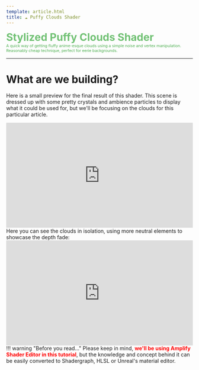 ```yaml
---
template: article.html
title: ☁️ Puffy Clouds Shader
---
```

<span style="color:#71c174;font-size:2em;font-weight:bold">Stylized Puffy Clouds Shader</span>  
<span style="color:#4cae4f;font-size:.75em">A quick way of getting fluffy anime-esque clouds using a simple noise and vertex manipulation. Reasonably cheap technique, perfect for eerie backgrounds.</span>
___
# What are we building?
Here is a small preview for the final result of this shader. This scene is dressed up with some pretty crystals and ambience particles to display what it could be used for, but we'll be focusing on the clouds for this particular article.

<div style="padding-bottom: 56.25%; position: relative;"><iframe width="100%" height="100%" src="https://www.youtube.com/embed/Vk2qhqPASqo?autoplay=1&loop=1&modestbranding=1&mute=1&playlist=Vk2qhqPASqo&rel=0" frameborder="0" allow="accelerometer; autoplay; encrypted-media; gyroscope; picture-in-picture; fullscreen" style="position: absolute; top: 0px; left: 0px; width: 100%; height: 100%;"><small>YouTube embedding powered by <a href="https://embed.tube">embed.tube</a></small></iframe></div>
Here you can see the clouds in isolation, using more neutral elements to showcase the depth fade:

<div style="padding-bottom: 56.25%; position: relative;"><iframe width="100%" height="100%" src="https://www.youtube.com/embed/x99FqxiKzlc?autoplay=1&fs=0&loop=1&modestbranding=1&mute=1&playlist=x99FqxiKzlc&rel=0" frameborder="0" allow="accelerometer; autoplay; encrypted-media; gyroscope; picture-in-picture; fullscreen" style="position: absolute; top: 0px; left: 0px; width: 100%; height: 100%;"><small>YouTube embedding powered by <a href="https://embed.tube">embed.tube</a></small></iframe></div>
!!! warning "Before you read..."
    Please keep in mind, <span style="color:red;font-size:1em;font-weight:bold">we'll be using Amplify Shader Editor in this tutorial</span>, but the knowledge and concept behind it can be easily converted to Shadergraph, HLSL or Unreal's material editor.

